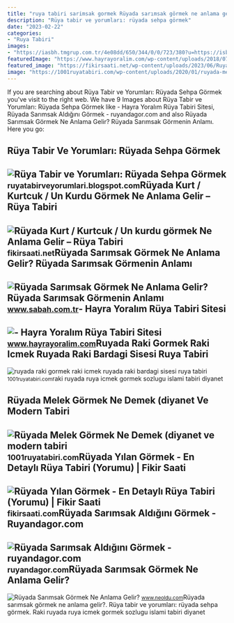 ```yaml
---
title: "ruya tabiri sarimsak gormek Rüyada sarımsak görmek ne anlama gelir? rüyada sarımsak görmenin anlamı"
description: "Rüya tabir ve yorumları: rüyada sehpa görmek"
date: "2023-02-22"
categories:
- "Ruya Tabiri"
images:
- "https://iasbh.tmgrup.com.tr/4e08dd/650/344/0/0/723/380?u=https://isbh.tmgrup.com.tr/sbh/2022/04/27/ruyada-sarimsak-gormek-ne-anlama-gelir-ruyada-taze-kuru-ve-dis-sarimsak-gormek-soymak-ve-yemek-anlami-1651067200003.jpg"
featuredImage: "https://www.hayrayoralim.com/wp-content/uploads/2018/07/ruyada-iskemle-gormek.jpg"
featured_image: "https://fikirsaati.net/wp-content/uploads/2023/06/Ruyada-Kurt-Kurtcuk-Un-kurdu-gormek-Ne-Anlama-Gelir-Ruya-Tabiri.jpg"
image: "https://1001ruyatabiri.com/wp-content/uploads/2020/01/ruyada-melek-gormek-ne-demek-diyanet-ruya-tabirleri-sozlugu-1001ruyatabiri-768x432.jpg"
---
```


If you are searching about Rüya Tabir ve Yorumları: Rüyada Sehpa Görmek you've visit to the right web. We have 9 Images about Rüya Tabir ve Yorumları: Rüyada Sehpa Görmek like - Hayra Yoralım Rüya Tabiri Sitesi, Rüyada Sarımsak Aldığını Görmek - ruyandagor.com and also Rüyada Sarımsak Görmek Ne Anlama Gelir? Rüyada Sarımsak Görmenin Anlamı. Here you go:

Rüya Tabir Ve Yorumları: Rüyada Sehpa Görmek
--------------------------------------------

 ![Rüya Tabir ve Yorumları: Rüyada Sehpa Görmek](https://2.bp.blogspot.com/-HC1Fm-z3B8U/UN6eWqh9KlI/AAAAAAAADlU/g6tjZNflbnE/s1600/ruyada+sehpa+gormek+silmek+kirilmasi+almak+satin+beyaz+cam+kirik+tahta+kirmak+zigon+sehpa+ortusu+eski+antika+ruya+tabiri+tabirleri+gormek.gif) <small>ruyatabirveyorumlari.blogspot.com</small>Rüyada Kurt / Kurtcuk / Un Kurdu Görmek Ne Anlama Gelir – Rüya Tabiri
---------------------------------------------------------------------

 ![Rüyada Kurt / Kurtcuk / Un kurdu görmek Ne Anlama Gelir – Rüya Tabiri](https://fikirsaati.net/wp-content/uploads/2023/06/Ruyada-Kurt-Kurtcuk-Un-kurdu-gormek-Ne-Anlama-Gelir-Ruya-Tabiri.jpg) <small>fikirsaati.net</small>Rüyada Sarımsak Görmek Ne Anlama Gelir? Rüyada Sarımsak Görmenin Anlamı
-----------------------------------------------------------------------

 ![Rüyada Sarımsak Görmek Ne Anlama Gelir? Rüyada Sarımsak Görmenin Anlamı](https://iasbh.tmgrup.com.tr/4e08dd/650/344/0/0/723/380?u=https://isbh.tmgrup.com.tr/sbh/2022/04/27/ruyada-sarimsak-gormek-ne-anlama-gelir-ruyada-taze-kuru-ve-dis-sarimsak-gormek-soymak-ve-yemek-anlami-1651067200003.jpg) <small>www.sabah.com.tr</small>- Hayra Yoralım Rüya Tabiri Sitesi
----------------------------------

 ![- Hayra Yoralım Rüya Tabiri Sitesi](https://www.hayrayoralim.com/wp-content/uploads/2018/07/ruyada-iskemle-gormek.jpg) <small>www.hayrayoralim.com</small>Ruyada Raki Gormek Raki Icmek Ruyada Raki Bardagi Sisesi Ruya Tabiri
--------------------------------------------------------------------

 ![ruyada raki gormek raki icmek ruyada raki bardagi sisesi ruya tabiri](https://1001ruyatabiri.com/wp-content/uploads/2017/11/ruyada-raki-gormek-raki-icmek-ruyada-raki-bardagi-sisesi-ruya-tabiri-1001ruyatabiri-diyanet-islami-ruya-sozlugu.JPG-768x484.jpg) <small>1001ruyatabiri.com</small>raki ruyada ruya icmek gormek sozlugu islami tabiri diyanet

Rüyada Melek Görmek Ne Demek (diyanet Ve Modern Tabiri
------------------------------------------------------

 ![Rüyada Melek Görmek Ne Demek (diyanet ve modern tabiri](https://1001ruyatabiri.com/wp-content/uploads/2020/01/ruyada-melek-gormek-ne-demek-diyanet-ruya-tabirleri-sozlugu-1001ruyatabiri-768x432.jpg) <small>1001ruyatabiri.com</small>Rüyada Yılan Görmek - En Detaylı Rüya Tabiri (Yorumu) | Fikir Saati
-------------------------------------------------------------------

 ![Rüyada Yılan Görmek - En Detaylı Rüya Tabiri (Yorumu) | Fikir Saati](https://fikirsaati.com/wp-content/uploads/2021/09/ruyada-yilan-gormek-en-detayli-ruya-tabiri-yorumu.jpg) <small>fikirsaati.com</small>Rüyada Sarımsak Aldığını Görmek - Ruyandagor.com
------------------------------------------------

 ![Rüyada Sarımsak Aldığını Görmek - ruyandagor.com](https://images.ruyandagor.com/2017/04/sarimsak-aldigini-gormek-1918.jpg) <small>ruyandagor.com</small>Rüyada Sarımsak Görmek Ne Anlama Gelir?
---------------------------------------

 ![Rüyada Sarımsak Görmek Ne Anlama Gelir?](https://www.neoldu.com/d/other/ruyada-sarimsak-gormek-001.jpg) <small>www.neoldu.com</small>Rüyada sarımsak görmek ne anlama gelir?. Rüya tabir ve yorumları: rüyada sehpa görmek. Raki ruyada ruya icmek gormek sozlugu islami tabiri diyanet
